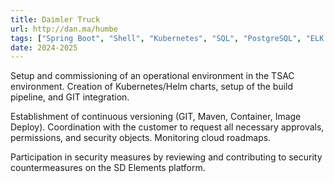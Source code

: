 ```yaml
---
title: Daimler Truck
url: http://dan.ma/humbe
tags: ["Spring Boot", "Shell", "Kubernetes", "SQL", "PostgreSQL", "ELK Stack", "Docker", "JMeter", "Scrum/Agile", "REST", "MBC Prozesse", "DHC CaaS", "i3Access (OIDC)", "TSAC", "Jenkins", "GIT", "ArgoCD", "KubeSeal", "DTAG Prozesse", "DataDog", "SD Elements"]
date: 2024-2025
---
```


Setup and commissioning of an operational environment in the TSAC environment. Creation of Kubernetes/Helm charts, setup of the build pipeline, and GIT integration.

Establishment of continuous versioning (GIT, Maven, Container, Image Deploy). Coordination with the customer to request all necessary approvals, permissions, and security objects. Monitoring cloud roadmaps.

Participation in security measures by reviewing and contributing to security countermeasures on the SD Elements platform.
